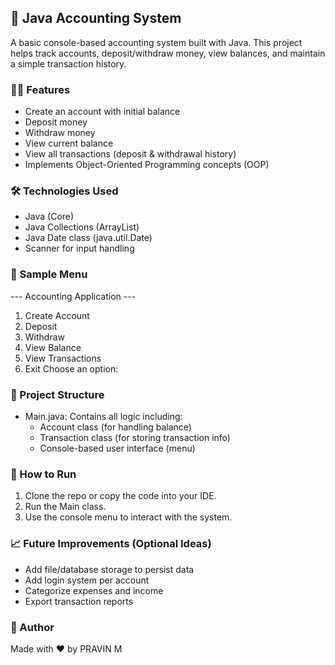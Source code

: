 ## 💼 Java Accounting System
A basic console-based accounting system built with Java. This project helps track accounts, deposit/withdraw money, view balances, and maintain a simple transaction history.
### 🧑‍💻 Features
- Create an account with initial balance
- Deposit money
- Withdraw money
- View current balance
- View all transactions (deposit & withdrawal history)
- Implements Object-Oriented Programming concepts (OOP)
### 🛠️ Technologies Used
- Java (Core)
- Java Collections (ArrayList)
- Java Date class (java.util.Date)
- Scanner for input handling
### 📸 Sample Menu
--- Accounting Application ---
1. Create Account
2. Deposit
3. Withdraw
4. View Balance
5. View Transactions
6. Exit
Choose an option:
### 📂 Project Structure
- Main.java: Contains all logic including:
  - Account class (for handling balance)
  - Transaction class (for storing transaction info)
  - Console-based user interface (menu)
### 🚀 How to Run
1. Clone the repo or copy the code into your IDE.
2. Run the Main class.
3. Use the console menu to interact with the system.
### 📈 Future Improvements (Optional Ideas)
- Add file/database storage to persist data
- Add login system per account
- Categorize expenses and income
- Export transaction reports
### 🙌 Author
Made with ❤️ by PRAVIN M

